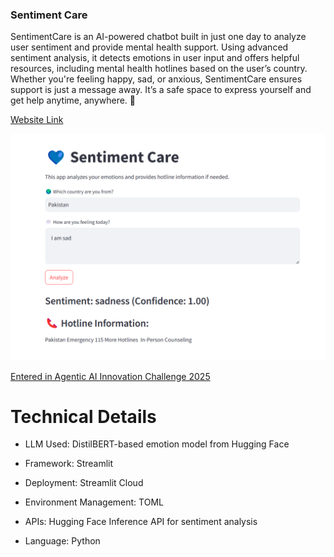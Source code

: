 ### Sentiment Care

SentimentCare is an AI-powered chatbot built in just one day to analyze user sentiment and provide mental health support. Using advanced sentiment analysis, it detects emotions in user input and offers helpful resources, including mental health hotlines based on the user’s country. Whether you're feeling happy, sad, or anxious, SentimentCare ensures support is just a message away. It’s a safe space to express yourself and get help anytime, anywhere. 💙

[Website Link](https://sentecare.streamlit.app/)


![alt text](image.png)


[Entered in Agentic AI Innovation Challenge 2025](https://app.readytensor.ai/publications/sentiment-care-YezPtJJheT35)


# Technical Details

- LLM Used: DistilBERT-based emotion model from Hugging Face

- Framework: Streamlit

- Deployment: Streamlit Cloud

- Environment Management: TOML 

- APIs: Hugging Face Inference API for sentiment analysis

- Language: Python


